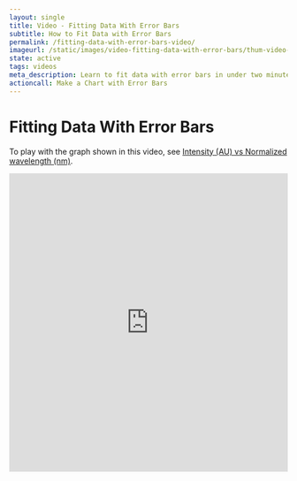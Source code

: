 ```yaml
---
layout: single
title: Video - Fitting Data With Error Bars
subtitle: How to Fit Data with Error Bars
permalink: /fitting-data-with-error-bars-video/
imageurl: /static/images/video-fitting-data-with-error-bars/thum-video-fitting-data-with-error-bars.png
state: active
tags: videos
meta_description: Learn to fit data with error bars in under two minutes. Plotly is the easiest and fastest way to make and share graphs online.
actioncall: Make a Chart with Error Bars
---
```


# Fitting Data With Error Bars

To play with the graph shown in this video, see [Intensity (AU) vs Normalized wavelength (nm)](https://plot.ly/2505/~chris/).

<iframe src="https://www.youtube.com/embed/eWan9iNJtaA" width="100%" height="540" frameborder="0" webkitallowfullscreen mozallowfullscreen allowfullscreen></iframe>
